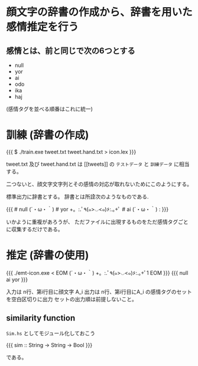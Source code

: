 # 顔文字の辞書の作成から、辞書を用いた感情推定を行う

## 感情とは、前と同じで次の6つとする

- null
- yor
- ai
- odo
- ika
- haj

(感情タグを並べる順番はこれに統一)

# 訓練 (辞書の作成)

{{{
$ ./train.exe tweet.txt tweet.hand.txt > icon.lex
}}}

tweet.txt 及び tweet.hand.txt は [[tweets]] の
`テストデータ` と `訓練データ` に相当する。

二つないと、顔文字文字列とその感情の対応が取れないためにこのようにする。

標準出力に辞書とする。
辞書とは所詮次のようなものである.

{{{
    # null
    (´・ω・｀)
    # yor
    +。:.ﾟ٩(๑>◡<๑)۶:.｡+ﾟ
    # ai
    (´・ω・｀)
        :
}}}

いかように重複があろうが、
ただファイルに出現するものをただ感情タグごとに収集するだけである。

# 推定 (辞書の使用)

{{{
    ./emt-icon.exe < EOM
    (´・ω・｀)
    +。:.ﾟ٩(๑>◡<๑)۶:.｡+ﾟ1
    EOM
}}}
{{{
    null ai
    yor
}}}

入力は n行、第i行目に顔文字 A_i
出力は n行、第i行目にA_i の感情タグのセットを空白区切りに出力
セットの出力順は前提しないこと。

## similarity function

`Sim.hs` としてモジュール化しておこう

{{{
  sim :: String -> String -> Bool
}}}

である。

